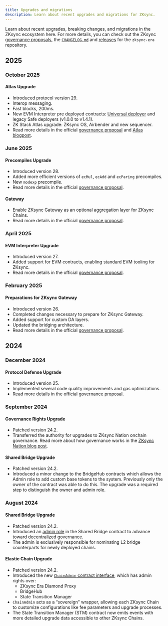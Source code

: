 ```yaml
---
title: Upgrades and migrations
description: Learn about recent upgrades and migrations for ZKsync.
---
```


Learn about recent upgrades, breaking changes, and migrations in the ZKsync ecosystem here.
For more details, you can check out the ZKsync [governance proposals](https://www.tally.xyz/gov/zksync/proposals),
the [`CHANGELOG.md`](https://github.com/matter-labs/zksync-era/blob/main/core/CHANGELOG.md) and
[releases](https://github.com/matter-labs/zksync-era/releases) for the `zksync-era` repository.

## 2025

### October 2025

#### Atlas Upgrade

- Introduced protocol version 29.
- Interop messaging.
- Fast blocks, 200ms.
- New EVM Interpreter pre deployed contracts:
[Universal deployer](https://gist.github.com/Agusx1211/de05dabf918d448d315aa018e2572031) and legacy Safe deployers (v1.0.0 to v1.4.1).
- ZK Stack Atlas upgrade: ZKsync OS, Airbender and new sequencer.
- Read more details in the official [governance proposal](https://www.tally.xyz/gov/zksync/proposal/40562439712311128665286075271414168289029475306445402072499591795343687723101?govId=eip155:324:0x76705327e682F2d96943280D99464Ab61219e34f)
and [Atlas blogpost](https://zksync.mirror.xyz/XrlYJN9SUbOtRn9nyqrfPyaAqot--PlUcnSRK_OF1Bs).

### June 2025

#### Precompiles Upgrade

- Introduced version 28.
- Added more efficient versions of `ecMul`, `ecAdd` and `ecParing` precompiles.
- New `modexp` precompile.
- Read more details in the official [governance proposal](https://www.tally.xyz/gov/zksync/proposal/54063168049426383294336598998322383147338444177076559098597792110160570100155?govId=eip155:324:0x76705327e682F2d96943280D99464Ab61219e34f).

#### Gateway

- Enable ZKsync Gateway as an optional aggregation layer for ZKsync Chains.
- Read more details in the official [governance proposal](https://www.tally.xyz/gov/zksync/proposal/97689115420129047109255183628089175185608660755000395855946331923921270505453?govId=eip155:324:0x76705327e682F2d96943280D99464Ab61219e34f).

### April 2025

#### EVM Interpreter Upgrade

- Introduced version 27.
- Added support for EVM contracts, enabling standard EVM tooling for ZKsync.
- Read more details in the official [governance proposal](https://www.tally.xyz/gov/zksync/proposal/112142012854508751423955156601121618924383324119199970784935099214632480260394).

### February 2025

#### Preparations for ZKsync Gateway

- Introduced version 26.
- Completed changes necessary to prepare for ZKsync Gateway.
- Added support for custom DA layers.
- Updated the bridging architecture.
- Read more details in the official [governance proposal](https://www.tally.xyz/gov/zksync/proposal/67712324710515983914473127418805437707715095849437613773846173900686148862581).

## 2024

### December 2024

#### Protocol Defense Upgrade

- Introduced version 25.
- Implemented several code quality improvements and gas optimizations.
- Read more details in the official [governance proposal](https://www.tally.xyz/gov/zksync/proposal/39897055470405054808751466940888279812739313934036970931300785151980460250983).

### September 2024

#### Governance Rights Upgrade

- Patched version 24.2.
- Transferred the authority for upgrades to ZKsync Nation onchain governance. Read more about how governance works in the [ZKsync Nation blog post](https://blog.zknation.io/zksync-governance-system/).

#### Shared Bridge Upgrade

- Patched version 24.2.
- Introduced a minor change to the BridgeHub contracts which allows the Admin role to add custom base tokens to the system.
Previously only the owner of the contract was able to do this.
The upgrade was a required step to distinguish the owner and admin role.

### August 2024

#### Shared Bridge Upgrade

- Patched version 24.2.
- Introduced an [admin role](https://github.com/matter-labs/era-contracts/pull/727/files) in the Shared Bridge contract
to advance toward decentralized governance.
- The admin is exclusively responsible for nominating L2 bridge counterparts for newly deployed chains.

#### Elastic Chain Upgrade

- Patched version 24.2.
- Introduced the new [`ChainAdmin` contract interface](https://github.com/matter-labs/era-contracts/pull/598/files), which has admin rights over:
  - ZKsync Era Diamond Proxy
  - BridgeHub
  - State Transition Manager
- `ChainAdmin` acts as a “sovereign” wrapper, allowing each ZKsync Chain to customize configurations like fee parameters and upgrade processes.
- The State Transition Manager (STM) contract now emits events with more detailed upgrade data accessible to other ZKsync Chains.
